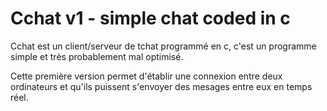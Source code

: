 # Cchat v1 - simple chat coded in c

Cchat est un client/serveur de tchat programmé en c, c'est un programme simple et très probablement mal optimisé.

Cette première version permet d'établir une connexion entre deux ordinateurs et qu'ils puissent s'envoyer des mesages entre eux en temps réel.